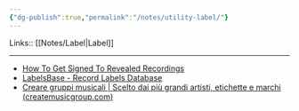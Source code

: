 ```yaml
---
{"dg-publish":true,"permalink":"/notes/utility-label/"}
---
```


Links:: [[Notes/Label\|Label]]

---


- [How To Get Signed To Revealed Recordings](https://www.evosounds.com/post/2016/12/09/how-to-get-signed-to-revealed-recordings)
- [LabelsBase - Record Labels Database](https://labelsbase.net/?g=Dubstep)
- [Creare gruppi musicali | Scelto dai più grandi artisti, etichette e marchi (createmusicgroup.com)](https://createmusicgroup.com/)

